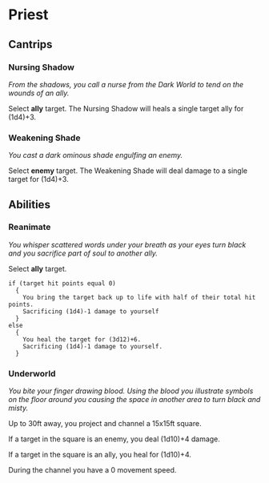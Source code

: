 # Priest

## Cantrips

### Nursing Shadow

_From the shadows, you call a nurse from the Dark World to tend on the wounds of an ally._

Select **ally** target.  The Nursing Shadow will heals a single target ally for (1d4)+3.

### Weakening Shade

_You cast a dark ominous shade engulfing an enemy._

Select **enemy** target.  The Weakening Shade will deal damage to a single target for (1d4)+3.

## Abilities

### Reanimate

_You whisper scattered words under your breath as your eyes turn black and you sacrifice part of soul to another ally._

Select **ally** target.  
```
if (target hit points equal 0)
  {
    You bring the target back up to life with half of their total hit points.
    Sacrificing (1d4)-1 damage to yourself
  }
else
  {
    You heal the target for (3d12)+6.
    Sacrificing (1d4)-1 damage to yourself.
  }
```


### Underworld

_You bite your finger drawing blood.  Using the blood you illustrate symbols on the floor around you causing the space in another area to turn black and misty._


Up to 30ft away, you project and channel a 15x15ft square.

If a target in the square is an enemy, you deal (1d10)+4 damage.

If a target in the square is an ally, you heal for (1d10)+4.

During the channel you have a 0 movement speed.
